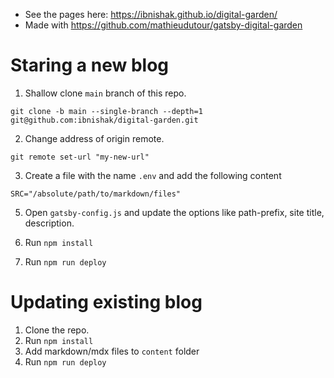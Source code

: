 - See the pages here: https://ibnishak.github.io/digital-garden/
- Made with https://github.com/mathieudutour/gatsby-digital-garden

# Staring a new blog

1. Shallow clone `main` branch of this repo.

```
git clone -b main --single-branch --depth=1 git@github.com:ibnishak/digital-garden.git
```

2. Change address of origin remote.

```
git remote set-url "my-new-url"
```

3. Create a file with the name `.env` and add the following content

```
SRC="/absolute/path/to/markdown/files"
```

5. Open `gatsby-config.js` and update the options like path-prefix, site title, description.

6. Run `npm install`

7. Run `npm run deploy`

# Updating existing blog

1. Clone the repo.
2. Run `npm install`
3. Add markdown/mdx files to `content` folder
4. Run `npm run deploy`
